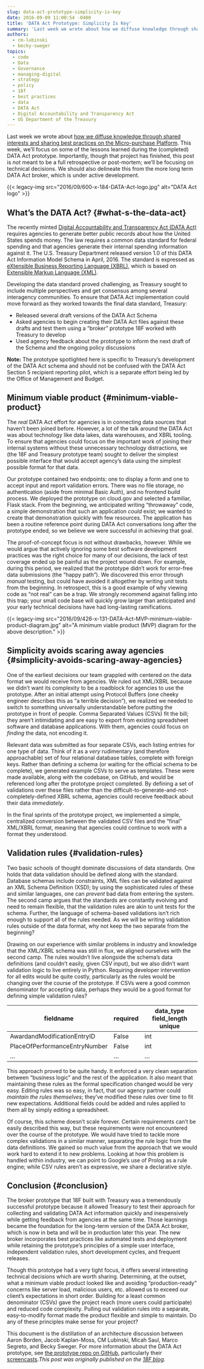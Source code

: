 ```yaml
---
slug: data-act-prototype-simplicity-is-key
date: 2016-09-09 11:00:54 -0400
title: 'DATA Act Prototype: Simplicity Is Key'
summary: 'Last week we wrote about how we diffuse knowledge through shared interests and sharing best practices on the Micro-purchase Platform. This week, we’ll focus on some of the lessons learned during the (completed) DATA Act prototype. Importantly, though that project has finished, this post is not meant to be a full retrospective or post-mortem; we’ll'
authors:
  - cm-lubinski
  - becky-sweger
topics:
  - code
  - Data
  - Governance
  - managing-digital
  - strategy
  - policy
  - 18f
  - best practices
  - data
  - DATA Act
  - Digital Accountability and Transparency Act
  - US Department of the Treasury
---
```


Last week we wrote about [how we diffuse knowledge through shared interests and sharing best practices on the Micro-purchase Platform](https://18f.gsa.gov/2016/08/25/micro-purchase-design-philosophy-do-one-thing-well/). This week, we’ll focus on some of the lessons learned during the (completed) DATA Act prototype. Importantly, though that project has finished, this post is _not_ meant to be a full retrospective or post-mortem; we’ll be focusing on technical decisions. We should also delineate this from the more long term DATA Act broker, which is under active development.

{{< legacy-img src="2016/09/600-x-184-DATA-Act-logo.jpg" alt="DATA Act logo" >}}

## What’s the DATA Act? {#what-s-the-data-act}

The recently minted [Digital Accountability and Transparency Act (DATA Act)](https://18f.gsa.gov/2015/06/09/data-act-data-act-explainer/) requires agencies to generate better public records about how the United States spends money. The law requires a common data standard for federal spending and that agencies generate their internal spending information against it. The U.S. Treasury Department released version 1.0 of this DATA Act Information Model Schema in April, 2016. The standard is expressed as [eXtensible Business Reporting Language (XBRL)](https://en.wikipedia.org/wiki/XBRL), which is based on [Extensible Markup Language (XML)](https://en.wikipedia.org/wiki/XML).

Developing the data standard proved challenging, as Treasury sought to include multiple perspectives and get consensus among several interagency communities. To ensure that DATA Act implementation could move forward as they worked towards the final data standard, Treasury:

  * Released several draft versions of the DATA Act Schema
  * Asked agencies to begin creating their DATA Act files against these drafts and test them using a “broker” prototype 18F worked with Treasury to develop
  * Used agency feedback about the prototype to inform the next draft of the Schema and the ongoing policy discussions

**Note:** The prototype spotlighted here is specific to Treasury’s development of the DATA Act schema and should not be confused with the DATA Act Section 5 recipient reporting pilot, which is a separate effort being led by the Office of Management and Budget.

## Minimum viable product {#minimum-viable-product}

The _real_ DATA Act effort for agencies is in connecting data sources that haven’t been joined before. However, a lot of the talk around the DATA Act was about technology like data lakes, data warehouses, and XBRL tooling. To ensure that agencies could focus on the important work of joining their internal systems without these unnecessary technology distractions, we (the 18F and Treasury prototype team) sought to deliver the simplest possible interface that would accept agency’s data using the simplest possible format for that data.

Our prototype contained two endpoints: one to display a form and one to accept input and report validation errors. There was no file storage, no authentication (aside from minimal Basic Auth), and no frontend build process. We deployed the prototype on cloud.gov and selected a familiar, Flask stack. From the beginning, we anticipated writing “throwaway” code, a simple demonstration that such an application _could_ exist; we wanted to create that demonstration quickly with few resources. The application has been a routine reference point during DATA Act conversations long after the prototype ended, so we believe we were successful in achieving that goal.

The proof-of-concept focus is not without drawbacks, however. While we would argue that actively ignoring some best software development practices was the right choice for many of our decisions, the lack of test coverage ended up be painful as the project wound down. For example, during this period, we realized that the prototype didn’t work for error-free data submissions (the “happy path”). We discovered this error through _manual_ testing, but could have avoided it altogether by writing unit tests from the beginning. In retrospect, this is a good example of why viewing code as “not real” can be a trap. We strongly recommend against falling into this trap; your small code base will quickly grow larger than anticipated and your early technical decisions have had long-lasting ramifications.

{{< legacy-img src="2016/09/426-x-131-DATA-Act-MVP-minimum-viable-product-diagram.jpg" alt="A minimum viable product (MVP) diagram for the above description." >}}

 

## Simplicity avoids scaring away agencies {#simplicity-avoids-scaring-away-agencies}

One of the earliest decisions our team grappled with centered on the data format we would receive from agencies. We ruled out XML/XBRL because we didn’t want its complexity to be a roadblock for agencies to use the prototype. After an initial attempt using Protocol Buffers (one cheeky engineer describes this as “a terrible decision”), we realized we needed to switch to something universally understandable before putting the prototype in front of people. Comma Separated Values (CSVs) fit the bill; they aren’t intimidating and are easy to export from existing spreadsheet software and database applications. With them, agencies could focus on _finding_ the data, not encoding it.

Relevant data was submitted as four separate CSVs, each listing entries for one type of data. Think of it as a _very_ rudimentary (and therefore approachable) set of four relational database tables, complete with foreign keys. Rather than defining a schema (or waiting for the official schema to be complete), we generated example CSVs to serve as templates. These were made available, along with the codebase, on GitHub, and would be referenced long after the prototype project completed. By defining a set of validations over these files rather than the difficult-to-generate-and-not-completely-defined XBRL schema, agencies could receive feedback about their data _immediately_.

In the final sprints of the prototype project, we implemented a simple, centralized conversion between the validated CSV files and the “final” XML/XBRL format, meaning that agencies could continue to work with a format they understood.

## Validation rules {#validation-rules}

Two basic schools of thought dominate discussions of data standards. One holds that data validation should be defined along with the standard. Database schemas include constraints, XML files can be validated against an XML Schema Definition (XSD); by using the sophisticated rules of these and similar languages, one can _prevent_ bad data from entering the system. The second camp argues that the standards are constantly evolving and need to remain flexible, that the validation rules are akin to unit tests for the schema. Further, the language of schema-based validations isn’t rich enough to support all of the rules needed. As we will be writing validation rules outside of the data format, why not keep the two separate from the beginning?

Drawing on our experience with similar problems in industry and knowledge that the XML/XBRL schema was still in flux, we aligned ourselves with the second camp. The rules wouldn’t live alongside the schema’s data definitions (and couldn’t easily, given CSV input), but we also didn’t want validation logic to live entirely in Python. Requiring developer intervention for all edits would be quite costly, particularly as the rules would be changing over the course of the prototype. If CSVs were a good common denominator for accepting data, perhaps they would be a good format for defining simple validation rules?

| fieldname                     | required | data_type field_length unique |
| ----------------------------- | -------- | ----------------------------- |
| AwardandModificationEntryID   | False    | int                           |
| PlaceOfPerformanceEntryNumber | False    | int                           |
| &#8230;                       | &#8230;  | &#8230;                       |

This approach proved to be quite handy. It enforced a very clean separation between “business logic” and the rest of the application. It also meant that maintaining these rules as the formal specification changed would be very easy. Editing rules was so easy, in fact, that our agency partner could _maintain the rules themselves_; they’ve modified these rules over time to fit new expectations. Additional fields could be added and rules applied to them all by simply editing a spreadsheet.

Of course, this scheme doesn’t scale forever. Certain requirements can’t be easily described this way, but these requirements were not encountered over the course of the prototype. We would have tried to tackle more complex validations in a similar manner, separating the rule logic from the data definitions. We gained so much value from the approach that we would work hard to extend it to new problems. Looking at how this problem is handled within industry, we can point to Google’s use of Prolog as a rule engine; while CSV rules aren’t as expressive, we share a declarative style.

## Conclusion {#conclusion}

The broker prototype that 18F built with Treasury was a tremendously successful prototype because it allowed Treasury to test their approach for collecting and validating DATA Act information quickly and inexpensively while getting feedback from agencies at the same time. Those learnings became the foundation for the long-term version of the DATA Act broker, which is now in beta and will be in production later this year. The new broker incorporates best practices like automated tests and deployment while retaining the prototype’s principles of a simple user interface, independent validation rules, short development cycles, and frequent releases.

Though this prototype had a very tight focus, it offers several interesting technical decisions which are worth sharing. Determining, at the outset, what a minimum viable product looked like and avoiding “production-ready” concerns like server load, malicious users, etc. allowed us to exceed our client’s expectations in short order. Building for a least common denominator (CSVs) gave the project reach (more users could participate) and reduced code complexity. Pulling out validation rules into a separate, easy-to-modify format made the product flexible and simple to maintain. Do any of these principles make sense for your project?

This document is the distillation of an architecture discussion between Aaron Borden, Jacob Kaplan-Moss, CM Lubinski, Micah Saul, Marco Segreto, and Becky Sweger. For more information about the DATA Act prototype, see [the prototype repo on GitHub](https://github.com/18F/data-act-pilot), particularly their [screencasts](https://github.com/18F/data-act-pilot/tree/master/assets/screencast)._This post was originally published on the [18F blog](https://18f.gsa.gov/blog/)._